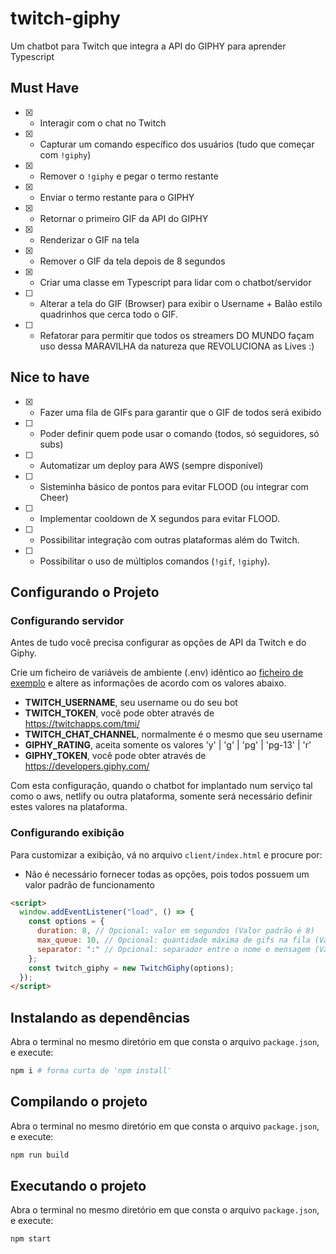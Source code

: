 # twitch-giphy

Um chatbot para Twitch que integra a API do GIPHY para aprender Typescript

## Must Have

- [x] - Interagir com o chat no Twitch
- [x] - Capturar um comando específico dos usuários (tudo que começar com `!giphy`)
- [x] - Remover o `!giphy` e pegar o termo restante
- [x] - Enviar o termo restante para o GIPHY
- [x] - Retornar o primeiro GIF da API do GIPHY
- [x] - Renderizar o GIF na tela
- [x] - Remover o GIF da tela depois de 8 segundos
- [x] - Criar uma classe em Typescript para lidar com o chatbot/servidor
- [ ] - Alterar a tela do GIF (Browser) para exibir o Username + Balão estilo quadrinhos que cerca todo o GIF.
- [ ] - Refatorar para permitir que todos os streamers DO MUNDO façam uso dessa MARAVILHA da natureza que REVOLUCIONA as Lives :)

## Nice to have

- [x] - Fazer uma fila de GIFs para garantir que o GIF de todos será exibido
- [ ] - Poder definir quem pode usar o comando (todos, só seguidores, só subs)
- [ ] - Automatizar um deploy para AWS (sempre disponível)
- [ ] - Sisteminha básico de pontos para evitar FLOOD (ou integrar com Cheer)
- [ ] - Implementar cooldown de X segundos para evitar FLOOD.
- [ ] - Possibilitar integração com outras plataformas além do Twitch.
- [ ] - Possibilitar o uso de múltiplos comandos (`!gif`, `!giphy`).

## Configurando o Projeto

### Configurando servidor

Antes de tudo você precisa configurar as opções de API da Twitch e do Giphy. 

Crie um ficheiro de variáveis de ambiente (.env) idêntico ao [ficheiro de exemplo](.env.example) e altere as informações de acordo com os valores abaixo.

- **TWITCH_USERNAME**, seu username ou do seu bot
- **TWITCH_TOKEN**, você pode obter através de https://twitchapps.com/tmi/
- **TWITCH_CHAT_CHANNEL**, normalmente é o mesmo que seu username
- **GIPHY_RATING**, aceita somente os valores 'y' | 'g' | 'pg' | 'pg-13' | 'r'
- **GIPHY_TOKEN**, você pode obter através de https://developers.giphy.com/

Com esta configuração, quando o chatbot for implantado num serviço tal como o aws, netlify ou outra plataforma, somente será necessário definir estes valores na plataforma.

### Configurando exibição

Para customizar a exibição, vá no arquivo `client/index.html` e procure por:

- Não é necessário fornecer todas as opções, pois todos possuem um valor padrão de funcionamento

```html
<script>
  window.addEventListener("load", () => {
    const options = {
      duration: 8, // Opcional: valor em segundos (Valor padrão é 8)
      max_queue: 10, // Opcional: quantidade máxima de gifs na fila (Valor padrão é 10)
      separator: ":" // Opcional: separador entre o nome e mensagem (Valor padrão é :)
    };
    const twitch_giphy = new TwitchGiphy(options);
  });
</script>
```

## Instalando as dependências

Abra o terminal no mesmo diretório em que consta o arquivo `package.json`, e execute:

```bash
npm i # forma curta de 'npm install'
```

## Compilando o projeto

Abra o terminal no mesmo diretório em que consta o arquivo `package.json`, e execute:

```bash
npm run build
```

## Executando o projeto

Abra o terminal no mesmo diretório em que consta o arquivo `package.json`, e execute:

```bash
npm start
```
